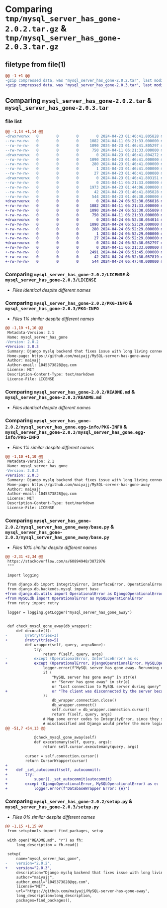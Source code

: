 # Comparing `tmp/mysql_server_has_gone-2.0.2.tar.gz` & `tmp/mysql_server_has_gone-2.0.3.tar.gz`

## filetype from file(1)

```diff
@@ -1 +1 @@
-gzip compressed data, was "mysql_server_has_gone-2.0.2.tar", last modified: Tue Apr 23 01:46:41 2024, max compression
+gzip compressed data, was "mysql_server_has_gone-2.0.3.tar", last modified: Wed Apr 24 06:52:30 2024, max compression
```

## Comparing `mysql_server_has_gone-2.0.2.tar` & `mysql_server_has_gone-2.0.3.tar`

### file list

```diff
@@ -1,14 +1,14 @@
-drwxrwxrwx   0        0        0        0 2024-04-23 01:46:41.805828 mysql_server_has_gone-2.0.2/
--rw-rw-rw-   0        0        0     1082 2024-04-11 06:21:33.000000 mysql_server_has_gone-2.0.2/LICENSE
--rw-rw-rw-   0        0        0     1090 2024-04-23 01:46:41.805297 mysql_server_has_gone-2.0.2/PKG-INFO
--rw-rw-rw-   0        0        0      750 2024-04-11 06:21:33.000000 mysql_server_has_gone-2.0.2/README.md
-drwxrwxrwx   0        0        0        0 2024-04-23 01:46:41.804272 mysql_server_has_gone-2.0.2/mysql_server_has_gone.egg-info/
--rw-rw-rw-   0        0        0     1090 2024-04-23 01:46:41.000000 mysql_server_has_gone-2.0.2/mysql_server_has_gone.egg-info/PKG-INFO
--rw-rw-rw-   0        0        0      280 2024-04-23 01:46:41.000000 mysql_server_has_gone-2.0.2/mysql_server_has_gone.egg-info/SOURCES.txt
--rw-rw-rw-   0        0        0        1 2024-04-23 01:46:41.000000 mysql_server_has_gone-2.0.2/mysql_server_has_gone.egg-info/dependency_links.txt
--rw-rw-rw-   0        0        0       27 2024-04-23 01:46:41.000000 mysql_server_has_gone-2.0.2/mysql_server_has_gone.egg-info/top_level.txt
-drwxrwxrwx   0        0        0        0 2024-04-23 01:46:41.803151 mysql_server_has_gone-2.0.2/mysql_server_has_gone_away/
--rw-rw-rw-   0        0        0        0 2024-04-11 06:21:33.000000 mysql_server_has_gone-2.0.2/mysql_server_has_gone_away/__init__.py
--rw-rw-rw-   0        0        0     1973 2024-04-23 01:44:06.000000 mysql_server_has_gone-2.0.2/mysql_server_has_gone_away/base.py
--rw-rw-rw-   0        0        0       42 2024-04-23 01:46:41.805828 mysql_server_has_gone-2.0.2/setup.cfg
--rw-rw-rw-   0        0        0      544 2024-04-23 01:46:38.000000 mysql_server_has_gone-2.0.2/setup.py
+drwxrwxrwx   0        0        0        0 2024-04-24 06:52:30.056816 mysql_server_has_gone-2.0.3/
+-rw-rw-rw-   0        0        0     1082 2024-04-11 06:21:33.000000 mysql_server_has_gone-2.0.3/LICENSE
+-rw-rw-rw-   0        0        0     1090 2024-04-24 06:52:30.055809 mysql_server_has_gone-2.0.3/PKG-INFO
+-rw-rw-rw-   0        0        0      750 2024-04-11 06:21:33.000000 mysql_server_has_gone-2.0.3/README.md
+drwxrwxrwx   0        0        0        0 2024-04-24 06:52:30.054014 mysql_server_has_gone-2.0.3/mysql_server_has_gone.egg-info/
+-rw-rw-rw-   0        0        0     1090 2024-04-24 06:52:29.000000 mysql_server_has_gone-2.0.3/mysql_server_has_gone.egg-info/PKG-INFO
+-rw-rw-rw-   0        0        0      280 2024-04-24 06:52:29.000000 mysql_server_has_gone-2.0.3/mysql_server_has_gone.egg-info/SOURCES.txt
+-rw-rw-rw-   0        0        0        1 2024-04-24 06:52:29.000000 mysql_server_has_gone-2.0.3/mysql_server_has_gone.egg-info/dependency_links.txt
+-rw-rw-rw-   0        0        0       27 2024-04-24 06:52:29.000000 mysql_server_has_gone-2.0.3/mysql_server_has_gone.egg-info/top_level.txt
+drwxrwxrwx   0        0        0        0 2024-04-24 06:52:30.052797 mysql_server_has_gone-2.0.3/mysql_server_has_gone_away/
+-rw-rw-rw-   0        0        0        0 2024-04-11 06:21:33.000000 mysql_server_has_gone-2.0.3/mysql_server_has_gone_away/__init__.py
+-rw-rw-rw-   0        0        0     2491 2024-04-24 06:51:45.000000 mysql_server_has_gone-2.0.3/mysql_server_has_gone_away/base.py
+-rw-rw-rw-   0        0        0       42 2024-04-24 06:52:30.057819 mysql_server_has_gone-2.0.3/setup.cfg
+-rw-rw-rw-   0        0        0      544 2024-04-24 06:47:40.000000 mysql_server_has_gone-2.0.3/setup.py
```

### Comparing `mysql_server_has_gone-2.0.2/LICENSE` & `mysql_server_has_gone-2.0.3/LICENSE`

 * *Files identical despite different names*

### Comparing `mysql_server_has_gone-2.0.2/PKG-INFO` & `mysql_server_has_gone-2.0.3/PKG-INFO`

 * *Files 1% similar despite different names*

```diff
@@ -1,10 +1,10 @@
 Metadata-Version: 2.1
 Name: mysql_server_has_gone
-Version: 2.0.2
+Version: 2.0.3
 Summary: Django myslq backend that fixes issue with long living connection
 Home-page: https://github.com/maiyajj/MySQL-server-has-gone-away
 Author: maiyajj
 Author-email: 1045373828@qq.com
 License: MIT
 Description-Content-Type: text/markdown
 License-File: LICENSE
```

### Comparing `mysql_server_has_gone-2.0.2/README.md` & `mysql_server_has_gone-2.0.3/README.md`

 * *Files identical despite different names*

### Comparing `mysql_server_has_gone-2.0.2/mysql_server_has_gone.egg-info/PKG-INFO` & `mysql_server_has_gone-2.0.3/mysql_server_has_gone.egg-info/PKG-INFO`

 * *Files 1% similar despite different names*

```diff
@@ -1,10 +1,10 @@
 Metadata-Version: 2.1
 Name: mysql_server_has_gone
-Version: 2.0.2
+Version: 2.0.3
 Summary: Django myslq backend that fixes issue with long living connection
 Home-page: https://github.com/maiyajj/MySQL-server-has-gone-away
 Author: maiyajj
 Author-email: 1045373828@qq.com
 License: MIT
 Description-Content-Type: text/markdown
 License-File: LICENSE
```

### Comparing `mysql_server_has_gone-2.0.2/mysql_server_has_gone_away/base.py` & `mysql_server_has_gone-2.0.3/mysql_server_has_gone_away/base.py`

 * *Files 10% similar despite different names*

```diff
@@ -2,31 +2,34 @@
 https://stackoverflow.com/a/60894948/3872976
 """
 
 import logging
 
 from django.db import IntegrityError, InterfaceError, OperationalError
 from django.db.backends.mysql import base
+from django.db.utils import OperationalError as DjangoOperationalError
+from MySQLdb import OperationalError as MySQLOperationalError
 from retry import retry
 
 logger = logging.getLogger("mysql_server_has_gone_away")
 
 
 def check_mysql_gone_away(db_wrapper):
     def decorate(f):
-        @retry(tries=3)
+        @retry(tries=5)
         def wrapper(self, query, args=None):
             try:
                 return f(self, query, args)
-            except (OperationalError, InterfaceError) as e:
+            except (OperationalError, DjangoOperationalError, MySQLOperationalError, InterfaceError) as e:
                 logger.error(f"MySQL server has gone away. Rerunning query: {query}; Error: {e}")
                 if (
                     "MySQL server has gone away" in str(e)
                     or "Server has gone away" in str(e)
                     or "Lost connection to MySQL server during query" in str(e)
+                    or "The client was disconnected by the server because of inactivity" in str(e)
                 ):
                     db_wrapper.connection.close()
                     db_wrapper.connect()
                     self.cursor = db_wrapper.connection.cursor()
                     return f(self, query, args)
                 # Map some error codes to IntegrityError, since they seem to be
                 # misclassified and Django would prefer the more logical place.
@@ -51,7 +54,13 @@
 
             @check_mysql_gone_away(self)
             def executemany(self, query, args):
                 return self.cursor.executemany(query, args)
 
         cursor = self.connection.cursor()
         return CursorWrapper(cursor)
+
+    def _set_autocommit(self, autocommit):
+        try:
+            super()._set_autocommit(autocommit)
+        except (DjangoOperationalError, MySQLOperationalError) as e:
+            logger.error(f"DatabaseWrapper Error: {e}")
```

### Comparing `mysql_server_has_gone-2.0.2/setup.py` & `mysql_server_has_gone-2.0.3/setup.py`

 * *Files 0% similar despite different names*

```diff
@@ -1,15 +1,15 @@
 from setuptools import find_packages, setup
 
 with open("README.md", "r") as fh:
     long_description = fh.read()
 
 setup(
     name="mysql_server_has_gone",
-    version="2.0.2",
+    version="2.0.3",
     description="Django myslq backend that fixes issue with long living connection",
     author="maiyajj",
     author_email="1045373828@qq.com",
     license="MIT",
     url="https://github.com/maiyajj/MySQL-server-has-gone-away",
     long_description=long_description,
     packages=find_packages(),
```

